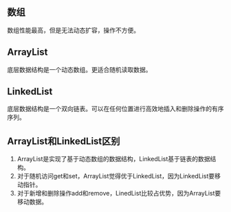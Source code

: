 ## 数组
数组性能最高，但是无法动态扩容，操作不方便。

## ArrayList
底层数据结构是一个动态数组。更适合随机读取数据。

## LinkedList

底层数据结构是一个双向链表。可以在任何位置进行高效地插入和删除操作的有序序列。

## ArrayList和LinkedList区别
1. ArrayList是实现了基于动态数组的数据结构，LinkedList基于链表的数据结构。
2. 对于随机访问get和set，ArrayList觉得优于LinkedList，因为LinkedList要移动指针。
3. 对于新增和删除操作add和remove，LinedList比较占优势，因为ArrayList要移动数据。


